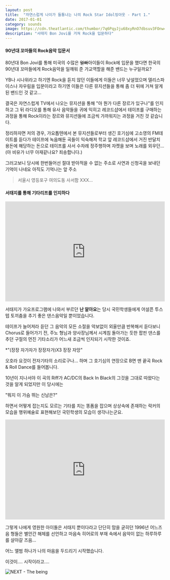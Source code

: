 ```yaml
---
layout: post
title:  "자연스럽게 나이가 들통나는 나의 Rock Star Idol밍아웃 - Part 1."
date: 2017-01-01
category: sounds
image: https://cdn.theatlantic.com/thumbor/7q6PqyJju68xyRnO7dbsuv3FOnw=/0x215:1024x791/720x405/media/img/upload/wire/2014/01/16/7367363482_b82de636dd_b/original.jpg
description: "서태지 Bon Jovi를 거쳐 Rock을 입문하다"
---
```


#### 90년대 꼬마들의 Rock음악 입문서

80년대 Bon Jovi를 통해 미국의 수많은 ~~얼빠~~아이들이 Rock에 입문을 했다면
한국의 90년대 꼬마들에게 Rock음악을 일깨워 준 가교역할을 해준 밴드는 누구일까요?

YB나 시나위라고 하기엔 Rock을 듣지 않던 이들에게 이들은 너무 낮설었으며
델리스파이스나 자우림을 입문이라고 하기엔 이들은 다른 뮤지션들을 통해 좀 더 뒤에 거쳐 알게된 밴드인 것 같고...

결국은
자연스럽게 TV에서 나오는 뮤지션을 통해 "아 뭔가 다른 장르가 있구나"를 인지 하고
그 뒤 라디오를 통해 유사 음악들을 귀에 익히고
레코드샵에서 테이프를 구매하는 과정을 통해
Rock이라는 장르와 뮤지션들에 조금씩 가까워지는 과정을 거친 것 같습니다.

정리하자면 저의 경우,
가요톱텐에서 본 뮤지션들로부터 생긴 호기심에
고소영의 FM데이트를 듣다가 테이프에 녹음해둔 곡들이 익숙해져
학교 앞 레코드샵에서 거진 반달치 용돈에 해당하는 돈으로 테이프를 사서 수차례 정주행하며 자켓을 보며 노래를 외우던...(아 비유가 너무 아재같나요? 죄송합니다.)

그러고보니 당시에 한번들어선 절대 받아적을 수 없는 주소로 사연과 신청곡을 보내던 기억이 나네요 아직도 기억나는 앞 주소

> 서울시 영등포구 여의도동 사서함 XXX...


#### 서태지를 통해 기타리프를 인지하다

<iframe width="100%" height="315" src="https://www.youtube.com/embed/OEDHEzs5kyk" frameborder="0" allow="accelerometer; autoplay; encrypted-media; gyroscope; picture-in-picture" allowfullscreen></iframe>

서태지가 가요프로그램에 나와서 부르던 **난 알아요**는 당시 국민학생들에게 어설픈 투스텝 토끼춤을 추기 좋은 댄스음악일 뿐이었습니다. 

테이프가 늘어져라 듣던 그 음악의 모든 소절을 악보없이 외울만큼 반복해서 듣다보니 Chorus로 들어가기 전, 주노 형님과 양사장님께서 시계침 돌아가는 듯한 팝핀 댄스를 추던 구절의 먼진 기타소리가 어느새 조금씩 인지되기 시작한 것이죠.

*"(장장 자가자가 장장자가)X3 장장 자앙"

오호라 요것이 전자기타의 소리로구나... 하며 그 호기심의 연장으로 B면 맨 끝곡 Rock & Roll Dance를 들어봅니다.

10년이 지나서야 이 곡의 Riff가 AC/DC의 Back In Black의 그것을 그대로 따왔다는 것을 알게 되었지만 이 당시에는

 "뭐지 이 가슴 뛰는 신남은?" 

하면서 어떻게 잡는지도 모르는 기타를 치는 똥폼을 잡으며 상상속에 존재하는 락커의 모습을 행위예술로 표현해보던 국민학생의 모습이 생각나는군요.

<iframe width="100%" height="315" src="https://www.youtube.com/embed/rfoyrxnUnrA" frameborder="0" allow="accelerometer; autoplay; encrypted-media; gyroscope; picture-in-picture" allowfullscreen></iframe>

그렇게 나에게 영원한 아이돌은 서태지 뿐이다라고 단단히 맘을 굳히던 1996년 어느즈음 
형들은 별안간 해체를 선언하고 마음속 히어로의 부재 속에서 음악이 없는 하루하루를 살아갈 즈음...


어느 앨범 하나가 나의 마음을 두드리기 시작했습니다.

이것이.... 시작이라고....

![NEXT - The being](http://cdnimg.melon.co.kr/cm/album/images/000/03/202/3202_500.jpg)